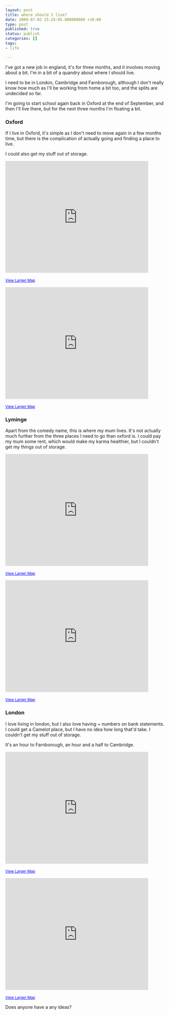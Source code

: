 ```yaml
---
layout: post
title: where should I live?
date: 2009-07-02 15:24:05.000000000 +10:00
type: post
published: true
status: publish
categories: []
tags:
- life

---
```

<p>I've got a new job in england, it's for three months, and it involves moving about a bit. I'm in a bit of a quandry about where I should live. </p>
<p>I need to be in London, Cambridge and Farnborough, although I don't really know how much as I'll be working from home a bit too, and the splits are undecided so far.</p>
<p>I'm going to start school again back in Oxford at the end of September, and then I'll live there, but for the next three months I'm floating a bit.</p>
<p> </p>
<h3>Oxford</h3>
<p>If I live in Oxford, it's simple as I don't need to move again in a few months time, but there is the complication of actually going and finding a place to live.</p>
<p>I could also get my stuff out of storage.</p>
<p>
    <iframe width="449" height="350" frameborder="0" scrolling="no" marginheight="0" marginwidth="0" src="http://maps.google.com/maps?f=d&amp;source=s_d&amp;saddr=ox4&amp;daddr=cambridge&amp;hl=en&amp;mra=ls&amp;sll=51.86873,-0.50041&amp;sspn=1.173607,1.705627&amp;ie=UTF8&amp;ll=51.869708,-0.499878&amp;spn=0.63995,1.44992&amp;t=h&amp;output=embed">
There really should be an iframe here :(
</iframe><br />
    <br />
  <small><a href="http://maps.google.com/maps?f=d&amp;source=embed&amp;saddr=ox4&amp;daddr=cambridge&amp;hl=en&amp;mra=ls&amp;sll=51.86873,-0.50041&amp;sspn=1.173607,1.705627&amp;ie=UTF8&amp;ll=51.869708,-0.499878&amp;spn=0.63995,1.44992&amp;t=h" style="color:#0000FF;text-align:left">View Larger Map</a></small></p>
<p>
    <iframe width="449" height="350" frameborder="0" scrolling="no" marginheight="0" marginwidth="0" src="http://maps.google.com/maps?f=d&amp;source=s_d&amp;saddr=ox4&amp;daddr=Farnborough,+Hampshire,+UK&amp;hl=en&amp;mra=ls&amp;sll=51.883273,-0.499878&amp;sspn=1.173209,1.705627&amp;ie=UTF8&amp;t=h&amp;ll=51.52875,-0.85974&amp;spn=0.46968,0.73126&amp;output=embed">
There really should be an iframe here :(
</iframe><br />
    <br />
    <small><a href="http://maps.google.com/maps?f=d&amp;source=embed&amp;saddr=ox4&amp;daddr=Farnborough,+Hampshire,+UK&amp;hl=en&amp;mra=ls&amp;sll=51.883273,-0.499878&amp;sspn=1.173209,1.705627&amp;ie=UTF8&amp;t=h&amp;ll=51.52875,-0.85974&amp;spn=0.46968,0.73126" style="color:#0000FF;text-align:left">View Larger Map</a></small></p>
<h3>Lyminge</h3>
<p> Apart from the comedy name, this is where my mum lives. It's not actually much further from the three places I need to go than oxford is. I could pay my mum some rent, which would make my karma healthier, but I couldn't get my things out of storage.</p>
<p>
    <iframe width="449" height="350" frameborder="0" scrolling="no" marginheight="0" marginwidth="0" src="http://maps.google.com/maps?f=d&amp;source=s_d&amp;saddr=Folkestone,+Kent+CT18+8EG,+UK&amp;daddr=Cambridge+CB3+0AX,+UK&amp;hl=en&amp;geocode=&amp;mra=ls&amp;sll=51.24566,0.15864&amp;sspn=2.379671,3.411255&amp;ie=UTF8&amp;t=h&amp;ll=51.653165,0.582375&amp;spn=1.12301,1.01675&amp;output=embed">
There really should be an iframe here :(
</iframe><br />
    <br />
    <small><a href="http://maps.google.com/maps?f=d&amp;source=embed&amp;saddr=Folkestone,+Kent+CT18+8EG,+UK&amp;daddr=Cambridge+CB3+0AX,+UK&amp;hl=en&amp;geocode=&amp;mra=ls&amp;sll=51.24566,0.15864&amp;sspn=2.379671,3.411255&amp;ie=UTF8&amp;t=h&amp;ll=51.653165,0.582375&amp;spn=1.12301,1.01675" style="color:#0000FF;text-align:left">View Larger Map</a></small></p>
<p>    <iframe width="449" height="350" frameborder="0" scrolling="no" marginheight="0" marginwidth="0" src="http://maps.google.com/maps?f=d&amp;source=s_d&amp;saddr=Folkestone,+Kent+CT18+8EG,+UK&amp;daddr=Farnborough,+Hampshire,+UK&amp;hl=en&amp;mra=ls&amp;sll=51.52875,-0.85974&amp;sspn=0.591219,0.852814&amp;ie=UTF8&amp;t=h&amp;ll=51.24566,0.15864&amp;spn=0.308,1.86422&amp;output=embed">
There really should be an iframe here :(
</iframe><br />
    <br />
    <small><a href="http://maps.google.com/maps?f=d&amp;source=embed&amp;saddr=Folkestone,+Kent+CT18+8EG,+UK&amp;daddr=Farnborough,+Hampshire,+UK&amp;hl=en&amp;mra=ls&amp;sll=51.52875,-0.85974&amp;sspn=0.591219,0.852814&amp;ie=UTF8&amp;t=h&amp;ll=51.24566,0.15864&amp;spn=0.308,1.86422" style="color:#0000FF;text-align:left">View Larger Map</a></small></p>
<h3>London</h3>
<p>I love living in london, but I also love having + numbers on bank statements. I could get a Camelot place, but I have no idea how long that'd take. I couldn't get my stuff out of storage.</p>
<p>It's an hour to Farnborough, an hour and a half to Cambridge.</p>
<p>    <iframe width="449" height="350" frameborder="0" scrolling="no" marginheight="0" marginwidth="0" src="http://maps.google.com/maps?f=d&amp;source=s_d&amp;saddr=London,+UK&amp;daddr=Cambridge+CB3+0AX,+UK&amp;hl=en&amp;geocode=&amp;mra=ls&amp;sll=51.653165,0.582375&amp;sspn=1.179188,1.705627&amp;ie=UTF8&amp;ll=51.657223,0.571289&amp;spn=0.71447,0.35256&amp;t=h&amp;output=embed">
There really should be an iframe here :(
</iframe><br />
    <br />
    <small><a href="http://maps.google.com/maps?f=d&amp;source=embed&amp;saddr=London,+UK&amp;daddr=Cambridge+CB3+0AX,+UK&amp;hl=en&amp;geocode=&amp;mra=ls&amp;sll=51.653165,0.582375&amp;sspn=1.179188,1.705627&amp;ie=UTF8&amp;ll=51.657223,0.571289&amp;spn=0.71447,0.35256&amp;t=h" style="color:#0000FF;text-align:left">View Larger Map</a></small></p>
<p>    <iframe width="449" height="350" frameborder="0" scrolling="no" marginheight="0" marginwidth="0" src="http://maps.google.com/maps?f=d&amp;source=s_d&amp;saddr=London,+UK&amp;daddr=Farnborough,+Hampshire,+UK&amp;hl=en&amp;mra=ls&amp;sll=51.857835,0.049438&amp;sspn=1.173873,1.705627&amp;ie=UTF8&amp;t=h&amp;ll=51.39314,-0.44978&amp;spn=0.22912,0.64738&amp;output=embed">
There really should be an iframe here :(
</iframe><br />
    <br />
  <small><a href="http://maps.google.com/maps?f=d&amp;source=embed&amp;saddr=London,+UK&amp;daddr=Farnborough,+Hampshire,+UK&amp;hl=en&amp;mra=ls&amp;sll=51.857835,0.049438&amp;sspn=1.173873,1.705627&amp;ie=UTF8&amp;t=h&amp;ll=51.39314,-0.44978&amp;spn=0.22912,0.64738" style="color:#0000FF;text-align:left">View Larger Map</a></small>  </p>
<p>Does anyone have a any ideas?</p>
